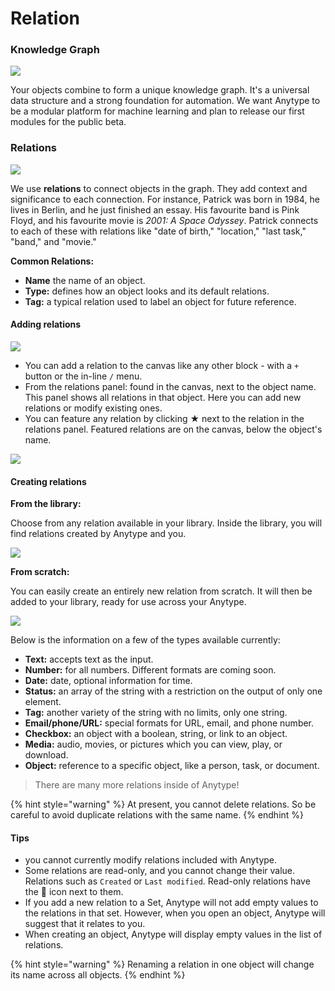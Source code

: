 # Relation

### Knowledge Graph

![](../.gitbook/assets/Screenshot%202021-09-03%20at%2017.51.50.jpg)

Your objects combine to form a unique knowledge graph. It's a universal data structure and a strong foundation for automation. We want Anytype to be a modular platform for machine learning and plan to release our first modules for the public beta.

### Relations

![](<../.gitbook/assets/Screenshot%202021-09-03%20at%2017.52.53 (1).jpg>)

We use **relations** to connect objects in the graph. They add context and significance to each connection. For instance, Patrick was born in 1984, he lives in Berlin, and he just finished an essay. His favourite band is Pink Floyd, and his favourite movie is _2001: A Space Odyssey_. Patrick connects to each of these with relations like "date of birth," "location," "last task," "band," and "movie."

**Common Relations:**

* **Name** the name of an object.
* **Type:** defines how an object looks and its default relations.
* **Tag:** a typical relation used to label an object for future reference.

#### Adding relations

![](https://t2535380.p.clickup-attachments.com/t2535380/fadfb756-e552-48a5-91ea-b378c2ceacce/CleanShot%202021-09-07%20at%2017.29.34.gif)

* You can add a relation to the canvas like any other block - with a `+` button or the in-line `/` menu.
* From the relations panel: found in the canvas, next to the object name. This panel shows all relations in that object. Here you can add new relations or modify existing ones.
* You can feature any relation by clicking ★ next to the relation in the relations panel. Featured relations are on the canvas, below the object's name.

![](https://t2535380.p.clickup-attachments.com/t2535380/93d0dc75-0563-436b-aa9c-51fc3cc81630/CleanShot%202021-09-07%20at%2017.20.12.gif)

#### Creating relations

**From the library:**

Choose from any relation available in your library. Inside the library, you will find relations created by Anytype and you.

![](https://t2535380.p.clickup-attachments.com/t2535380/049025c8-5d46-4505-a9fe-2f770e9a7839/CleanShot%202021-09-07%20at%2017.26.02.gif)

**From scratch:**

You can easily create an entirely new relation from scratch. It will then be added to your library, ready for use across your Anytype.

![](https://t2535380.p.clickup-attachments.com/t2535380/ae5a108d-ef92-4045-9711-d5b1b9bf571b/CleanShot%202021-09-07%20at%2017.34.12.gif)

Below is the information on a few of the types available currently:

* **Text:** accepts text as the input.
* **Number:** for all numbers. Different formats are coming soon.
* **Date:** date, optional information for time.
* **Status:** an array of the string with a restriction on the output of only one element.
* **Tag:** another variety of the string with no limits, only one string.
* **Email/phone/URL:** special formats for URL, email, and phone number.
* **Checkbox:** an object with a boolean, string, or link to an object.
* **Media:** audio, movies, or pictures which you can view, play, or download.
* **Object:** reference to a specific object, like a person, task, or document.

> There are many more relations inside of Anytype!

{% hint style="warning" %}
At present, you cannot delete relations. So be careful to avoid duplicate relations with the same name.
{% endhint %}

#### Tips

* you cannot currently modify relations included with Anytype.
* Some relations are read-only, and you cannot change their value. Relations such as `Created` or `Last modified`. Read-only relations have the  icon next to them.
* If you add a new relation to a Set, Anytype will not add empty values to the relations in that set. However, when you open an object, Anytype will suggest that it relates to you.
* When creating an object, Anytype will display empty values in the list of relations.

{% hint style="warning" %}
Renaming a relation in one object will change its name across all objects.
{% endhint %}
